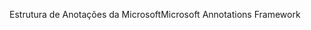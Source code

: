 <span data-ttu-id="a042f-101">Estrutura de Anotações da Microsoft</span><span class="sxs-lookup"><span data-stu-id="a042f-101">Microsoft Annotations Framework</span></span>